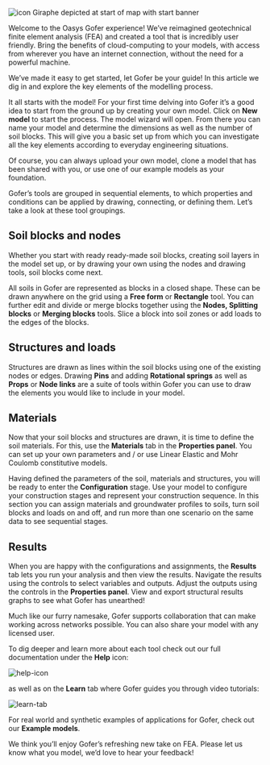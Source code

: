 <!---# Let Gofer be your guide--->

![icon Giraphe depicted at start of map with start banner](https://b2c-templates-arup.s3-eu-west-1.amazonaws.com/gofer/Getting_started_image.svg)

Welcome to the Oasys Gofer experience! We’ve reimagined geotechnical finite element analysis (FEA) and created a tool that is incredibly user friendly. Bring the benefits of cloud-computing to your models, with access from wherever you have an internet connection, without the need for a powerful machine.

We’ve made it easy to get started, let Gofer be your guide! In this article we dig in and explore the key elements of the modelling process.

It all starts with the model! For your first time delving into Gofer it’s a good idea to start from the ground up by creating your own model. Click on **New model** to start the process. The model wizard will open. From there you can name your model and determine the dimensions as well as the number of soil blocks. This will give you a basic set up from which you can investigate all the key elements according to everyday engineering situations.

Of course, you can always upload your own model, clone a model that has been shared with you, or use one of our example models as your foundation.

Gofer’s tools are grouped in sequential elements, to which properties and conditions can be applied by drawing, connecting, or defining them. Let’s take a look at these tool groupings.

## Soil blocks and nodes

Whether you start with ready ready-made soil blocks, creating soil layers in the model set up, or by drawing your own using the nodes and drawing tools, soil blocks come next.

All soils in Gofer are represented as blocks in a closed shape. These can be drawn anywhere on the grid using a **Free form** or **Rectangle** tool. You can further edit and divide or merge blocks together using the **Nodes, Splitting blocks** or **Merging blocks** tools. Slice a block into soil zones or add loads to the edges of the blocks.

## Structures and loads

Structures are drawn as lines within the soil blocks using one of the existing nodes or edges. Drawing **Pins** and adding **Rotational springs** as well as **Props** or **Node links** are a suite of tools within Gofer you can use to draw the elements you would like to include in your model.

## Materials

Now that your soil blocks and structures are drawn, it is time to define the soil materials. For this, use the **Materials** tab in the **Properties panel**. You can set up your own parameters and / or use Linear Elastic and Mohr Coulomb constitutive models.

Having defined the parameters of the soil, materials and structures, you will be ready to enter the **Configuration** stage. Use your model to configure your construction stages and represent your construction sequence. In this section you can assign materials and groundwater profiles to soils, turn soil blocks and loads on and off, and run more than one scenario on the same data to see sequential stages.

## Results

When you are happy with the configurations and assignments, the **Results** tab lets you run your analysis and then view the results. Navigate the results using the controls to select variables and outputs. Adjust the outputs using the controls in the **Properties panel**. View and export structural results graphs to see what Gofer has unearthed!

Much like our furry namesake, Gofer supports collaboration that can make working across networks possible. You can also share your model with any licensed user.

To dig deeper and learn more about each tool check out our full documentation under the **Help** icon:

![help-icon](https://b2c-templates-arup.s3-eu-west-1.amazonaws.com/gofer/validationImages/submit-support-request.png)

as well as on the **Learn** tab where Gofer guides you through video tutorials:

![learn-tab](https://b2c-templates-arup.s3-eu-west-1.amazonaws.com/gofer/validationImages/learn-tab.png)

For real world and synthetic examples of applications for Gofer, check out our **Example models**.

We think you’ll enjoy Gofer’s refreshing new take on FEA. Please let us know what you model, we’d love to hear your feedback!

